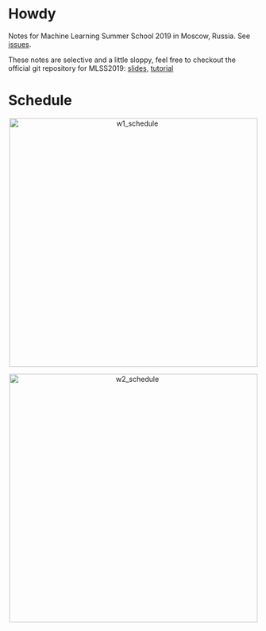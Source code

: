 # Howdy
Notes for Machine Learning Summer School 2019 in Moscow, Russia. See [issues](https://github.com/YugeTen/MLSS2019_notes/issues).

These notes are selective and a little sloppy, feel free to checkout the official git repository for MLSS2019: [slides](https://github.com/mlss-skoltech/lectures), [tutorial](https://github.com/mlss-skoltech/tutorials)

# Schedule
<p align='center'><img src="imgs/w1" alt="w1_schedule" width="500"/></p>
<p align='center'><img src="imgs/w2" alt="w2_schedule" width="500"/></p>
